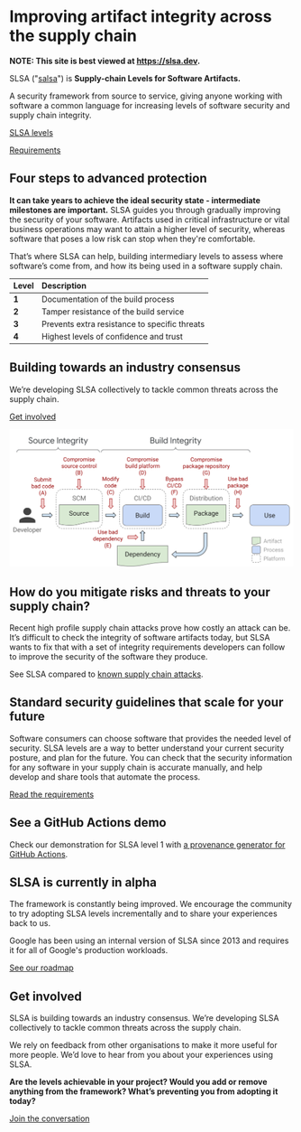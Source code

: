 # Improving artifact integrity across the supply chain

<!--{% if false %}-->

**NOTE: This site is best viewed at https://slsa.dev.**

<!--{% endif %}-->

<span class="subtitle">

SLSA ("[salsa](https://www.google.com/search?q=how+to+pronounce+salsa)") is **Supply-chain Levels for Software Artifacts.**

A security framework from source to service, giving anyone working with software a common language for increasing levels of software security and supply chain integrity.

</span>

<section class="buttons-horizontal">
<div class="pseudo-button">

[SLSA levels](levels.md)

</div>

<div class="pseudo-button">

[Requirements](requirements.md)

</div>

</section>

<!-- Levels overview -->
<section class="content-block">

<div class="m-b-l">

## Four steps to advanced protection

**It can take years to achieve the ideal security state - intermediate milestones are important.** SLSA guides you through gradually improving the security of your software. Artifacts used in critical infrastructure or vital business operations may want to attain a higher level of security, whereas software that poses a low risk can stop when they're comfortable.

That’s where SLSA can help, building intermediary levels to assess where software’s come from, and how its being used in a software supply chain.

</div>

<div>

| Level | Description                                   |
| :---- | :-------------------------------------------- |
| **1** | Documentation of the build process            |
| **2** | Tamper resistance of the build service        |
| **3** | Prevents extra resistance to specific threats |
| **4** | Highest levels of confidence and trust        |

</div>
</section>

<section class="breakout">

## Building towards an industry consensus

We’re developing SLSA collectively to tackle common threats across the supply chain.

<div class="pseudo-button m-t-l">

[Get involved](getinvolved.md)

</div>

</section>

<!-- Supply chain diagram -->
<section class="content-block">

![Supply Chain Threats](images/supply-chain-threats.svg)

<section class="col-2">
<span>

## How do you mitigate risks and threats to your supply chain?

Recent high profile supply chain attacks prove how costly an attack can be. It’s difficult to check the integrity of software artifacts today, but SLSA wants to fix that with a set of integrity requirements developers can follow to improve the security of the software they produce.

See SLSA compared to [known supply chain attacks](levels.md#threats).

</span>
<span>

## Standard security guidelines that scale for your future

Software consumers can choose software that provides the needed level of security. SLSA levels are a way to better understand your current security posture, and plan for the future. You can check that the security information for any software in your supply chain is accurate manually, and help develop and share tools that automate the process.

<div class="pseudo-button">

[Read the requirements](requirements.md)

</div>

</span>

</section>

<!-- Github actions breakout -->
<section class="breakout">

## See a GitHub Actions demo

Check our demonstration for SLSA level 1 with [a provenance generator for GitHub Actions](https://github.com/slsa-framework/github-actions-demo).

</section>

<!-- Two column wrap-up -->
<section class="col-2 content-block">
<span>

## SLSA is currently in alpha

The framework is constantly being improved. We encourage the community to try adopting SLSA levels incrementally and to share your experiences back to us.

Google has been using an internal version of SLSA since 2013 and requires it for all of Google's production workloads.

<div class="pseudo-button m-t-l">

[See our roadmap](roadmap.md)

</div>
</span>

<span>

## Get involved

SLSA is building towards an industry consensus. We’re developing SLSA collectively to tackle common threats across the supply chain.

We rely on feedback from other organisations to make it more useful for more people. We’d love to hear from you about your experiences using SLSA.

**Are the levels achievable in your project? Would you add or remove anything from the framework? What’s preventing you from adopting it today?**

<div class="pseudo-button m-t-l">

[Join the conversation](getinvolved.md)

</div>

</span>
